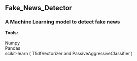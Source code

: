 ## Fake_News_Detector

### A Machine Learning model to detect fake news

**Tools:**
<br><br>Numpy<br>
Pandas<br>
scikit-learn ( TfidfVectorizer and PassiveAggressiveClassifier )
